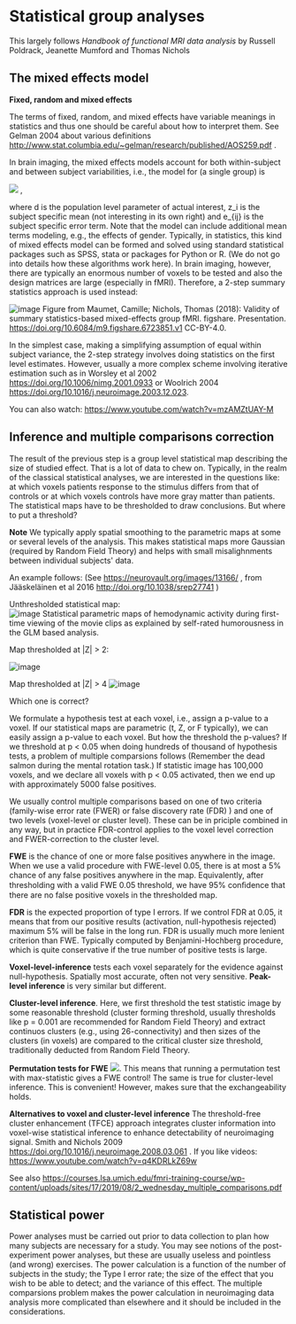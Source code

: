 # Statistical group analyses
This largely follows *Handbook of functional MRI data analysis* by Russell Poldrack, Jeanette Mumford and Thomas Nichols
## The mixed effects model

**Fixed, random and mixed effects**

The terms of fixed, random, and mixed effects have variable meanings in statistics and thus one should be careful about how to interpret them. See Gelman 2004 about various definitions http://www.stat.columbia.edu/~gelman/research/published/AOS259.pdf . 

In brain imaging, the mixed effects models account for both within-subject and between subject variabilities, i.e., the model for (a single group) is

<img src="https://render.githubusercontent.com/render/math?math=y_{ij} = d \oplus z_i \oplus e_{ij}"> ,

where d is the population level parameter of actual interest, z_i is the subject specific mean (not interesting in its own right) and e_{ij} is the subject specific error term.  Note that the model can include additional mean terms modeling, e.g., the effects of gender. Typically, in statistics, this kind of mixed effects model can be formed and solved using standard statistical packages such as SPSS, stata or packages for Python or R. (We do not go into details how these algorithms work here). In brain imaging, however, there are typically an enormous number of voxels to be tested and also the design matrices are large (especially in fMRI). Therefore, a 2-step summary statistics approach is used instead: 

![image](https://user-images.githubusercontent.com/6709791/169844800-b2aa9eed-2402-4871-a64b-554536afa1db.png) 
Figure from Maumet, Camille; Nichols, Thomas (2018): Validity of summary statistics-based mixed-effects group fMRI. figshare. Presentation. https://doi.org/10.6084/m9.figshare.6723851.v1  CC-BY-4.0. 

In the simplest case, making a simplifying assumption of equal within subject variance, the 2-step strategy involves doing statistics on the first level estimates. However, usually a more complex scheme involving iterative estimation such as in Worsley et al 2002 https://doi.org/10.1006/nimg.2001.0933 or Woolrich 2004 https://doi.org/10.1016/j.neuroimage.2003.12.023.        

You can also watch: https://www.youtube.com/watch?v=mzAMZtUAY-M

## Inference and multiple comparisons correction

The result of the previous step is a group level statistical map describing the size of studied effect. That is a lot of data to chew on. Typically, in the realm of the classical statistical analyses, we are interested in the questions like:  at which voxels patients response to the stimulus differs from that of controls or at which voxels controls have more gray matter than patients.  The statistical maps have to be thresholded to draw conclusions. But where to put a threshold? 

**Note** We typically apply spatial smoothing to the parametric maps at some or several levels of the analysis.  This makes statistical maps more Gaussian (required by Random Field Theory) and helps with small misalighnments between individual subjects' data. 

An example follows: (See https://neurovault.org/images/13166/ , from Jääskeläinen et al 2016 http://doi.org/10.1038/srep27741 )

Unthresholded statistical map:  
![image](https://user-images.githubusercontent.com/6709791/169892655-131f26cb-c955-44c2-ba15-288d66354e7b.png) Statistical parametric maps of hemodynamic activity during first-time viewing of the movie clips as explained by self-rated humorousness in the GLM based analysis.  

Map thresholded at |Z| > 2:

![image](https://user-images.githubusercontent.com/6709791/169894379-eaed166d-7f4e-4e31-9478-3a4f03c5324d.png)

Map thresholded at |Z| > 4
![image](https://user-images.githubusercontent.com/6709791/169894715-f9a08cc8-8125-4bbf-8078-af21e6b842b6.png)

Which one is correct? 

We formulate a hypothesis test at each voxel, i.e., assign a p-value to a voxel. If our statistical maps are parametric (t, Z, or F typically), we can easily assign a p-value to each voxel.  But how the threshold the p-values? If we threshold at p < 0.05 when doing hundreds of thousand of hypothesis tests, a problem of multiple comparsions follows (Remember the dead salmon during the mental rotation task.)  If statistic image has 100,000 voxels, and we declare all voxels with p < 0.05 activated, then we end up with approximately 5000 false positives.  

We usually control multiple comparisons based on one of two criteria (family-wise error rate (FWER) or false discovery rate (FDR) ) and one of two levels (voxel-level or cluster level). These can be in priciple combined in any way, but in practice FDR-control applies to the voxel level correction and FWER-correction to the cluster level. 

**FWE** is the chance of one or more false positives anywhere in the image. When we use a valid procedure with FWE-level 0.05, there is at most a 5% chance of any false positives anywhere in the map. Equivalently, after thresholding with a valid FWE 0.05 threshold, we have 95% conﬁdence that there are no false positive voxels in the thresholded map. 

**FDR** is the expected proportion of type I errors. If we control FDR at 0.05, it means that from our positive results (activation, null-hypothesis rejected) maximum 5% will be false in the long run. FDR is usually much more lenient criterion than FWE. Typically computed by Benjamini-Hochberg procedure, which is quite conservative if the true number of positive tests is large.   

**Voxel-level-inference** tests each voxel separately for the evidence against null-hypothesis. Spatially most accurate, often not very sensitive. **Peak-level inference** is very similar but different.   

**Cluster-level inference**. Here, we first threshold the test statistic image by some reasonable threshold (cluster forming threshold, usually thresholds like p = 0.001 are recommended for Random Field Theory) and extract continuos clusters (e.g., using 26-connectivity) and then sizes of the clusters (in voxels) are compared to the critical cluster size threshold, traditionally deducted from Random Field Theory.  

**Permutation tests for FWE** <img src="https://render.githubusercontent.com/render/math?math=FWER = P(FWE) = P(One or more voxels \geq u|H_0) = P(max voxel \geq u|H_0) ">. This means that running a permutation test with max-statistic gives a FWE control! The same is true for cluster-level inference. This is convenient! However, makes sure that the exchangeability holds.  

**Alternatives to voxel and cluster-level inference** The threshold-free cluster enhancement (TFCE) approach integrates cluster information into voxel-wise statistical inference to enhance detectability of neuroimaging signal. Smith and Nichols 2009 https://doi.org/10.1016/j.neuroimage.2008.03.061 . If you like videos: https://www.youtube.com/watch?v=q4KDRLkZ69w


See also https://courses.lsa.umich.edu/fmri-training-course/wp-content/uploads/sites/17/2019/08/2_wednesday_multiple_comparisons.pdf

## Statistical power

Power analyses must be carried out prior to data collection to plan how many subjects are necessary for a study. You may see notions of the post-experiment power analyses, but these are usually useless and pointless (and wrong) exercises.  The power calculation is a function of the number of subjects in the study; the Type I error rate; the size of the effect that you wish to be able to detect; and the variance of this effect. The multiple comparsions problem makes the power calculation in neuroimaging data analysis more complicated than elsewhere and it should be included in the considerations.  
